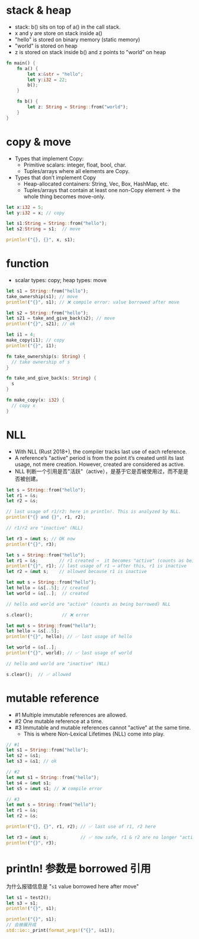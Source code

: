 # stack & heap

- stack: b() sits on top of a() in the call stack.
- x and y are store on stack inside a()
- "hello" is stored on binary memory (static memory)
- "world" is stored on heap
- z is stored on stack inside b() and z points to "world" on heap

```rs
fn main() {
    fn a() {
        let x:&str = "hello";
        let y:i32 = 22;
        b();
    }

    fn b() {
        let z: String = String::from("world");
    }
}
```

# copy & move

- Types that implement Copy:
  - Primitive scalars: integer, float, bool, char.
  - Tuples/arrays where all elements are Copy.
- Types that don’t implement Copy
  - Heap-allocated containers: String, Vec, Box, HashMap, etc.
  - Tuples/arrays that contain at least one non-Copy element → the whole thing becomes move-only.

```rs
let x:i32 = 5;
let y:i32 = x; // copy

let s1:String = String::from("hello");
let s2:String = s1;  // move

println!("{}, {}", x, s1);
```

# function

- scalar types: copy; heap types: move

```rs
let s1 = String::from("hello");
take_ownership(s1); // move
println!("{}", s1); // ❌ compile error: value borrowed after move

let s2 = String::from("hello");
let s21 = take_and_give_back(s2); // move
println!("{}", s21); // ok

let i1 = 4;
make_copy(i1); // copy
println!("{}", i1);

fn take_ownership(s: String) {
  // take ownership of s
}

fn take_and_give_back(s: String) {
  s
}

fn make_copy(x: i32) {
  // copy x
}
```

# NLL

- With NLL (Rust 2018+), the compiler tracks last use of each reference.
- A reference’s "active" period is from the point it’s created until its last usage, not mere creation. However, created are considered as active.
- NLL 判断一个引用是否"活跃"（active），是基于它是否被使用过，而不是是否被创建。

```rs
let s = String::from("hello");
let r1 = &s;
let r2 = &s;

// last usage of r1/r2: here in println!. This is analyzed by NLL.
println!("{} and {}", r1, r2);

// r1/r2 are "inactive" (NLL)

let r3 = &mut s; // OK now
println!("{}", r3);
```

```rs
let s = String::from("hello");
let r1 = &s;        // r1 created →  it becomes "active" (counts as being borrowed) when it is used in println!.
println!("{}", r1); // last usage of r1 → after this, r1 is inactive
let r2 = &mut s;    // allowed because r1 is inactive
```

```rs
let mut s = String::from("hello");
let hello = &s[..5]; // created
let world = &s[..];  // created

// hello and world are "active" (counts as being borrowed) NLL

s.clear();           // ❌ error
```

```rs
let mut s = String::from("hello");
let hello = &s[..5];
println!("{}", hello); // ✅ last usage of hello

let world = &s[..];
println!("{}", world); // ✅ last usage of world

// hello and world are "inactive" (NLL)

s.clear();  // ✅ allowed
```

# mutable reference

- #1 Multiple immutable references are allowed.
- #2 One mutable reference at a time.
- #3 Immutable and mutable references cannot "active" at the same time.
  - This is where Non-Lexical Lifetimes (NLL) come into play.

```rs
// #1
let s1 = String::from("hello");
let s2 = &s1;
let s3 = &s1; // ok

// #2
let mut s1 = String::from("hello");
let s4 = &mut s1;
let s5 = &mut s1; // ❌ compile error

// #3
let mut s = String::from("hello");
let r1 = &s;
let r2 = &s;

println!("{}, {}", r1, r2); // ✅ last use of r1, r2 here

let r3 = &mut s;            // ✅ now safe, r1 & r2 are no longer "active"
println!("{}", r3);
```

# println! 参数是 borrowed 引用

为什么报错信息是 "`s1` value borrowed here after move"

```rs
let s1 = test2();
let s3 = s1;
println!("{}", s1);
```

```rs
println!("{}", s1);
// 会被展开成
std::io::_print(format_args!("{}", &s1));
```
